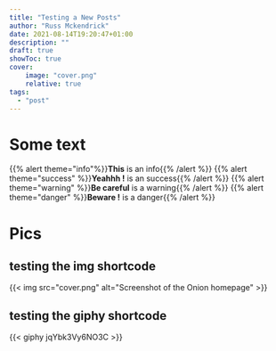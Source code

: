```yaml
---
title: "Testing a New Posts"
author: "Russ Mckendrick"
date: 2021-08-14T19:20:47+01:00
description: ""
draft: true
showToc: true
cover:
    image: "cover.png"
    relative: true
tags:
  - "post"
---
```

# Some text


{{% alert theme="info"%}}**This** is an info{{% /alert %}}
{{% alert theme="success" %}}**Yeahhh !** is an success{{% /alert %}}
{{% alert theme="warning" %}}**Be careful** is a warning{{% /alert %}}
{{% alert theme="danger" %}}**Beware !** is a danger{{% /alert %}}

# Pics

## testing the img shortcode

{{< img src="cover.png" alt="Screenshot of the Onion homepage" >}}

## testing the giphy shortcode

{{< giphy jqYbk3Vy6NO3C >}}